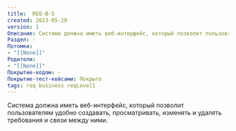 ```yaml
---
title:  REQ-B-5
created: 2023-05-20
version: 1
Описание: Система должна иметь веб-интерфейс, который позволит пользователям удобно создавать, просматривать, изменять и удалять требования и связи между ними.
Раздел: -
Потомки:
- "[[None]]"
Родители: 
- "[[None]]"
Покрытие-кодом: -
Покрытие-тест-кейсами: Покрыто
tags: req business reqLevel1
---
```


Система должна иметь веб-интерфейс, который позволит пользователям удобно создавать, просматривать, изменять и удалять требования и связи между ними.

